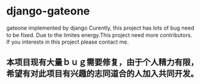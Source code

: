 # django-gateone
gateone implemented by django
Curently, this project has lots of bug need to be fixed. Due to the limites energy.This project need more contributors.　If you interests in this project please contact me.
## 本项目现有大量ｂｕｇ需要修复，由于个人精力有限，希望有对此项目有兴趣的志同道合的人加入共同开发。
